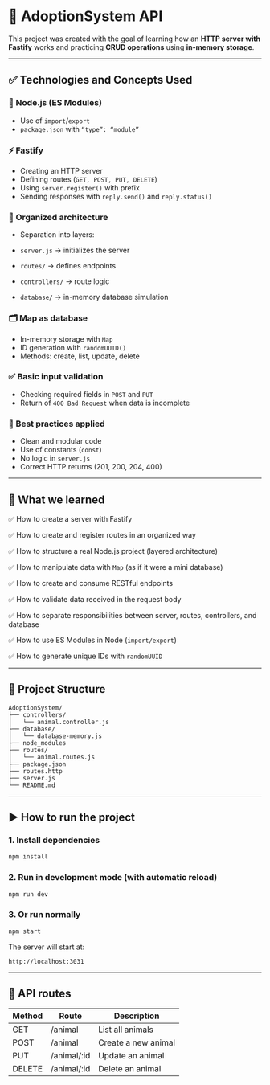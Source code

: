 
# 🐶 AdoptionSystem API

This project was created with the goal of learning how an **HTTP server with Fastify** works and practicing **CRUD operations** using **in-memory storage**.

---

## ✅ Technologies and Concepts Used

### 🚀 Node.js (ES Modules)

* Use of `import`/`export`
* `package.json` with `“type”: “module”`

### ⚡ Fastify

* Creating an HTTP server
* Defining routes (`GET, POST, PUT, DELETE`)
* Using `server.register()` with prefix
* Sending responses with `reply.send()` and `reply.status()`

### 🧠 Organized architecture

* Separation into layers:

* `server.js` → initializes the server
* `routes/` → defines endpoints
* `controllers/` → route logic
* `database/` → in-memory database simulation

### 🗂 Map as database

* In-memory storage with `Map`
* ID generation with `randomUUID()`
* Methods: create, list, update, delete

### ✅ Basic input validation

* Checking required fields in `POST` and `PUT`
* Return of `400 Bad Request` when data is incomplete

### 🧹 Best practices applied

* Clean and modular code
* Use of constants (`const`)
* No logic in `server.js`
* Correct HTTP returns (201, 200, 204, 400)

---

## 🎯 What we learned

✅ How to create a server with Fastify

✅ How to create and register routes in an organized way

✅ How to structure a real Node.js project (layered architecture)

✅ How to manipulate data with `Map` (as if it were a mini database)

✅ How to create and consume RESTful endpoints

✅ How to validate data received in the request body

✅ How to separate responsibilities between server, routes, controllers, and database

✅ How to use ES Modules in Node (`import/export`)

✅ How to generate unique IDs with `randomUUID`

---

## 📁 Project Structure

```
AdoptionSystem/
├── controllers/
│   └── animal.controller.js
├── database/
│   └── database-memory.js
├── node_modules
├── routes/
│   └── animal.routes.js
├── package.json
├── routes.http
├── server.js
└── README.md
```

---

## ▶️ How to run the project

### 1. Install dependencies

```bash
npm install
```

### 2. Run in development mode (with automatic reload)

```bash
npm run dev
```

### 3. Or run normally

```bash
npm start
```

The server will start at:

```
http://localhost:3031
```

---

## 🔄 API routes

| Method | Route        | Description              |
| ------ | ----------- | ---------------------- |
| GET    | /animal     | List all animals |
| POST   | /animal     | Create a new animal    |
| PUT    | /animal/:id | Update an animal     |
| DELETE | /animal/:id | Delete an animal       |
